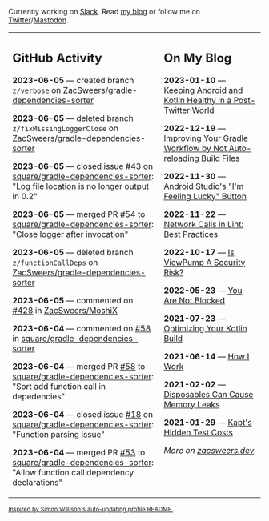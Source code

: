 Currently working on [Slack](https://slack.com/). Read [my blog](https://zacsweers.dev/) or follow me on [Twitter](https://twitter.com/ZacSweers)/[Mastodon](https://hachyderm.io/@ZacSweers).

<table><tr><td valign="top" width="60%">

## GitHub Activity
<!-- githubActivity starts -->
**2023-06-05** — created branch `z/verbose` on [ZacSweers/gradle-dependencies-sorter](https://github.com/ZacSweers/gradle-dependencies-sorter)

**2023-06-05** — deleted branch `z/fixMissingLoggerClose` on [ZacSweers/gradle-dependencies-sorter](https://github.com/ZacSweers/gradle-dependencies-sorter)

**2023-06-05** — closed issue [#43](https://github.com/square/gradle-dependencies-sorter/issues/43) on [square/gradle-dependencies-sorter](https://github.com/square/gradle-dependencies-sorter): "Log file location is no longer output in 0.2"

**2023-06-05** — merged PR [#54](https://github.com/square/gradle-dependencies-sorter/pull/54) to [square/gradle-dependencies-sorter](https://github.com/square/gradle-dependencies-sorter): "Close logger after invocation"

**2023-06-05** — deleted branch `z/functionCallDeps` on [ZacSweers/gradle-dependencies-sorter](https://github.com/ZacSweers/gradle-dependencies-sorter)

**2023-06-05** — commented on [#428](https://github.com/ZacSweers/MoshiX/pull/428#issuecomment-1576794659) in [ZacSweers/MoshiX](https://github.com/ZacSweers/MoshiX)

**2023-06-04** — commented on [#58](https://github.com/square/gradle-dependencies-sorter/pull/58#issuecomment-1575973893) in [square/gradle-dependencies-sorter](https://github.com/square/gradle-dependencies-sorter)

**2023-06-04** — merged PR [#58](https://github.com/square/gradle-dependencies-sorter/pull/58) to [square/gradle-dependencies-sorter](https://github.com/square/gradle-dependencies-sorter): "Sort add function call in depedencies"

**2023-06-04** — closed issue [#18](https://github.com/square/gradle-dependencies-sorter/issues/18) on [square/gradle-dependencies-sorter](https://github.com/square/gradle-dependencies-sorter): "Function parsing issue"

**2023-06-04** — merged PR [#53](https://github.com/square/gradle-dependencies-sorter/pull/53) to [square/gradle-dependencies-sorter](https://github.com/square/gradle-dependencies-sorter): "Allow function call dependency declarations"
<!-- githubActivity ends -->
</td><td valign="top" width="40%">

## On My Blog
<!-- blog starts -->
**2023-01-10** — [Keeping Android and Kotlin Healthy in a Post-Twitter World](https://www.zacsweers.dev/keeping-android-healthy/)

**2022-12-19** — [Improving Your Gradle Workflow by Not Auto-reloading Build Files](https://www.zacsweers.dev/improving-your-workflow-by-not-auto-reloading-build-files/)

**2022-11-30** — [Android Studio's "I'm Feeling Lucky" Button](https://www.zacsweers.dev/android-studios-im-feeling-lucky-button/)

**2022-11-22** — [Network Calls in Lint: Best Practices](https://www.zacsweers.dev/network-calls-in-lint-best-practices/)

**2022-10-17** — [Is ViewPump A Security Risk?](https://www.zacsweers.dev/is-viewpump-a-security-risk/)

**2022-05-23** — [You Are Not Blocked](https://www.zacsweers.dev/you-are-not-blocked/)

**2021-07-23** — [Optimizing Your Kotlin Build](https://www.zacsweers.dev/optimizing-your-kotlin-build/)

**2021-06-14** — [How I Work](https://www.zacsweers.dev/how-i-work/)

**2021-02-02** — [Disposables Can Cause Memory Leaks](https://www.zacsweers.dev/disposables-can-cause-memory-leaks/)

**2021-01-29** — [Kapt's Hidden Test Costs](https://www.zacsweers.dev/kapts-hidden-test-costs/)
<!-- blog ends -->
_More on [zacsweers.dev](https://zacsweers.dev/)_
</td></tr></table>

<sub><a href="https://simonwillison.net/2020/Jul/10/self-updating-profile-readme/">Inspired by Simon Willison's auto-updating profile README.</a></sub>